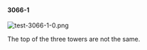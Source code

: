 #### 3066-1
![test-3066-1-0.png](https://github.com/lil-lab/nlvr/raw/master/nlvr/test/images/3/test-3066-1-0.png "test-3066-1-0.png")

The top of the three towers are not the same.